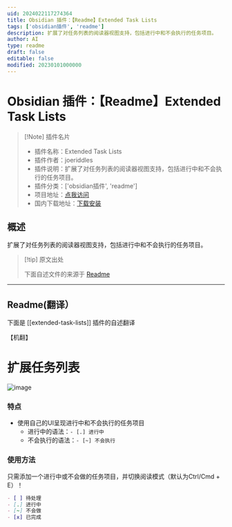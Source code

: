 ```yaml
---
uid: 2024022117274364
title: Obsidian 插件：【Readme】Extended Task Lists
tags: ['obsidian插件', 'readme']
description: 扩展了对任务列表的阅读器视图支持，包括进行中和不会执行的任务项目。
author: AI
type: readme
draft: false
editable: false
modified: 20230101000000
---
```


# Obsidian 插件：【Readme】Extended Task Lists

> [!Note] 插件名片
> - 插件名称：Extended Task Lists
> - 插件作者：joeriddles
> - 插件说明：扩展了对任务列表的阅读器视图支持，包括进行中和不会执行的任务项目。
> - 插件分类：['obsidian插件', 'readme']
> - 项目地址：[点我访问](https://github.com/joeriddles/extended-task-lists)
> - 国内下载地址：[下载安装](https://pkmer.cn/products/plugin/pluginMarket/?extended-task-lists)

## 概述

扩展了对任务列表的阅读器视图支持，包括进行中和不会执行的任务项目。



> [!tip] 原文出处
> 
>下面自述文件的来源于 [Readme](https://ghproxy.net/https://raw.githubusercontent.com/joeriddles/extended-task-lists/main/README.md)
> 

---

## Readme(翻译）

下面是 [[extended-task-lists]] 插件的自述翻译

【机翻】
# 扩展任务列表

![image](https://cdn.pkmer.cn/covers/extended-task-lists_2_0.png!pkmer)
### 特点
- 使用自己的UI呈现进行中和不会执行的任务项目
  - 进行中的语法：`- [.] 进行中`
  - 不会执行的语法：`- [~] 不会执行`
### 使用方法

只需添加一个进行中或不会做的任务项目，并切换阅读模式（默认为Ctrl/Cmd + E）！

```markdown
- [ ] 待处理
- [.] 进行中
- [~] 不会做
- [x] 已完成
```



